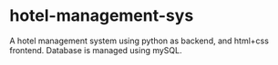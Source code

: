 # hotel-management-sys
A hotel management system using python as backend, and html+css frontend. Database is managed using mySQL.
